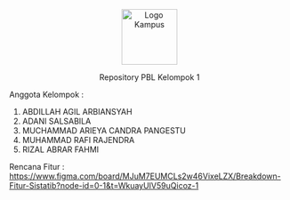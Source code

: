 <div align="center">
    <img src="assets\img\polinema.png" alt="Logo Kampus" width="100">
    
Repository PBL Kelompok 1
</div>

Anggota Kelompok :
1. ABDILLAH AGIL ARBIANSYAH
2. ADANI SALSABILA
3. MUCHAMMAD ARIEYA CANDRA PANGESTU
4. MUHAMMAD RAFI RAJENDRA
5. RIZAL ABRAR FAHMI

Rencana Fitur : https://www.figma.com/board/MJuM7EUMCLs2w46VixeLZX/Breakdown-Fitur-Sistatib?node-id=0-1&t=WkuayUIV59uQicoz-1
